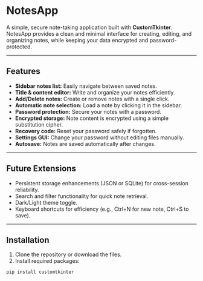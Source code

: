 # NotesApp

A simple, secure note-taking application built with **CustomTkinter**. NotesApp provides a clean and minimal interface for creating, editing, and organizing notes, while keeping your data encrypted and password-protected.

---

## Features

- **Sidebar notes list:** Easily navigate between saved notes.
- **Title & content editor:** Write and organize your notes efficiently.
- **Add/Delete notes:** Create or remove notes with a single click.
- **Automatic note selection:** Load a note by clicking it in the sidebar.
- **Password protection:** Secure your notes with a password.
- **Encrypted storage:** Note content is encrypted using a simple substitution cipher.
- **Recovery code:** Reset your password safely if forgotten.
- **Settings GUI:** Change your password without editing files manually.
- **Autosave:** Notes are saved automatically after changes.

---

## Future Extensions

- Persistent storage enhancements (JSON or SQLite) for cross-session reliability.
- Search and filter functionality for quick note retrieval.
- Dark/Light theme toggle.
- Keyboard shortcuts for efficiency (e.g., Ctrl+N for new note, Ctrl+S to save).

---

## Installation

1. Clone the repository or download the files.
2. Install required packages:

```bash
pip install customtkinter
